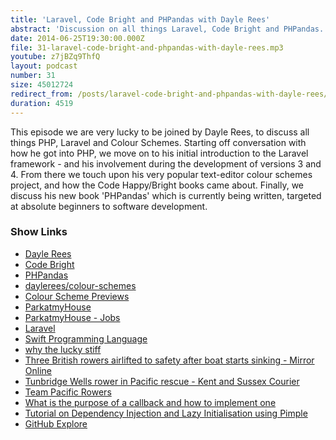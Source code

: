 ```yaml
---
title: 'Laravel, Code Bright and PHPandas with Dayle Rees'
abstract: 'Discussion on all things Laravel, Code Bright and PHPandas.'
date: 2014-06-25T19:30:00.000Z
file: 31-laravel-code-bright-and-phpandas-with-dayle-rees.mp3
youtube: z7jBZq9ThfQ
layout: podcast
number: 31
size: 45012724
redirect_from: /posts/laravel-code-bright-and-phpandas-with-dayle-rees/
duration: 4519
---
```


This episode we are very lucky to be joined by Dayle Rees, to discuss all things PHP, Laravel and Colour Schemes.
Starting off conversation with how he got into PHP, we move on to his initial introduction to the Laravel framework - and his involvement during the development of versions 3 and 4.
From there we touch upon his very popular text-editor colour schemes project, and how the Code Happy/Bright books came about.
Finally, we discuss his new book 'PHPandas' which is currently being written, targeted at absolute beginners to software development.

### Show Links

- [Dayle Rees](http://daylerees.com/)
- [Code Bright](https://leanpub.com/codebright)
- [PHPandas](https://leanpub.com/phpandas)
- [daylerees/colour-schemes](https://github.com/daylerees/colour-schemes)
- [Colour Scheme Previews](http://daylerees.github.io/)
- [ParkatmyHouse](https://www.parkatmyhouse.com/)
- [ParkatmyHouse - Jobs](https://www.parkatmyhouse.com/about/jobs/)
- [Laravel](http://laravel.com/)
- [Swift Programming Language](https://developer.apple.com/swift/)
- [why the lucky stiff](http://en.wikipedia.org/wiki/Why_the_lucky_stiff)
- [Three British rowers airlifted to safety after boat starts sinking - Mirror Online](http://www.mirror.co.uk/news/world-news/great-pacific-race-three-british-3738363)
- [Tunbridge Wells rower in Pacific rescue - Kent and Sussex Courier](http://www.courier.co.uk/Tunbridge-rower-Pacific-rescue-operation/story-21273430-detail/story.html)
- [Team Pacific Rowers](http://pacificrowers.com/)
- [What is the purpose of a callback and how to implement one](http://michaelbudd.org/tutorials/view/29/what-is-the-purpose-of-a-callback-and-how-to-implement-one)
- [Tutorial on Dependency Injection and Lazy Initialisation using Pimple](http://michaelbudd.org/tutorials/view/27/tutorial-on-dependcy-injection-and-lazy-initialisation-using-pimple)
- [GitHub Explore](https://github.com/explore)
